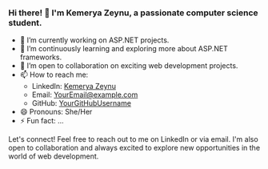### Hi there! 👋 I'm Kemerya Zeynu, a passionate computer science student.

- 🔭 I’m currently working on ASP.NET projects.
- 🌱 I’m continuously learning and exploring more about ASP.NET frameworks.
- 👯 I’m open to collaboration on exciting web development projects.
- 📫 How to reach me: 
  - LinkedIn: [Kemerya Zeynu](https://www.linkedin.com/in/kemerya-zeynu/)
  - Email: [YourEmail@example.com](mailto:youremail@example.com)
  - GitHub: [YourGitHubUsername](https://github.com/YourGitHubUsername)
- 😄 Pronouns: She/Her
- ⚡ Fun fact: ...

Let's connect! Feel free to reach out to me on LinkedIn or via email. I'm also open to collaboration and always excited to explore new opportunities in the world of web development.
